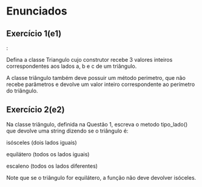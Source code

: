 <h1>Enunciados</h1>

<h2>Exercício 1(e1)</h2>:

Defina a classe Triangulo cujo construtor recebe 3 valores inteiros correspondentes aos lados a, b e c de um triângulo.

A classe triângulo também deve possuir um método perimetro, que não recebe parâmetros e devolve um valor inteiro correspondente ao perímetro do triângulo.

<h2>Exercício 2(e2)</h2>

Na classe triângulo, definida na Questão 1, escreva o metodo tipo_lado() que devolve uma string dizendo se o triângulo é:

isósceles (dois lados iguais)

equilátero (todos os lados iguais)

escaleno (todos os lados diferentes)

Note que se o triângulo for equilátero, a função não deve devolver isóceles.